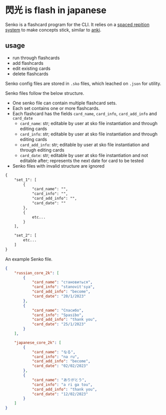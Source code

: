 # 閃光 is flash in japanese

Senko is a flashcard program for the CLI. It relies on a [spaced repition system](https://e-student.org/spaced-repetition/) to make concepts stick, similar to [anki](https://ankiweb.net/about). 

## usage

* run through flashcards
* add flashcards
* edit existing cards
* delete flashcards

Senko config files are stored in `.sko` files, which leached on `.json` for utility.

Senko files follow the below structure. 

* One senko file can contain multiple flashcard sets. 
* Each set contains one or more flashcards.
* Each flashcard has the fields `card_name`, `card_info`, `card_add_info` and `card_date`
    * `card_name`: str; editable by user at sko file instantiation and through editing cards
    * `card_info`: str; editable by user at sko file instantiation and through editing cards
    * `card_add_info`: str; editable by user at sko file instantiation and through editing cards
    * `card_date`: str; editable by user at sko file instantiation and not editable after; represents the next date for card to be tested
* Senko files with invalid structure are ignored

```txt
{
    "set_1": [
        {
            "card_name": "",
            "card_info": "",
            "card_add_info": "",
            "card_date": ""
        },
        {
            etc...
        }
    ],

    "set_2": [
        etc...
    ]
}
```

An example Senko file.

```json
{   
    "russian_core_2k": [
        {
            "card_name": "становиться",
            "card_info": "stanovit'sya",
            "card_add_info": "become",
            "card_date": "20/1/2023"
        },
        {
            "card_name": "Спасибо",
            "card_info": "Spasibo",
            "card_add_info": "thank you",
            "card_date": "25/1/2023"
        }
    ],

    "japanese_core_2k": [
        {
            "card_name": "なる",
            "card_info": "na ru",
            "card_add_info": "become",
            "card_date": "02/02/2023"
        },
        {
            "card_name": "ありがとう",
            "card_info": "a ri ga tou",
            "card_add_info": "thank you",
            "card_date": "12/02/2023"
        }
    ]
}
```

